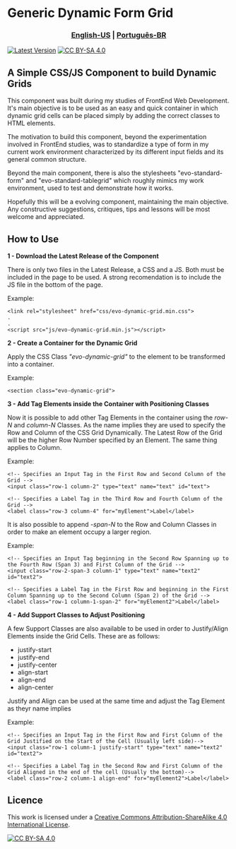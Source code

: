 <h1>Generic Dynamic Form Grid</h1>

<h3 align="center">
    <a href="README.md">English-US</a>
    <span>|</span>
    <a href="README-ptBR.md">Português-BR</a>
</h3>

[![Latest Version](https://badgen.net/github/releases/CaioVictorMota/generic-dynamic-form-grid/)](https://github.com/CaioVictorMota/generic-dynamic-form-grid/releases)
[![CC BY-SA 4.0][cc-by-sa-shield]][cc-by-sa]


<h2>A Simple CSS/JS Component to build Dynamic Grids</h2>

This component was built during my studies of FrontEnd Web Development.
It's main objective is to be used as an easy and quick container in which dynamic grid cells can be placed simply by adding the correct classes to HTML elements.

The motivation to build this component, beyond the experimentation involved in FrontEnd studies, was to standardize a type of form in my current work environment characterized by its different input fields and its general common structure.

Beyond the main component, there is also the stylesheets "evo-standard-form" and "evo-standard-tablegrid" which roughly mimics my work environment, used to test and demonstrate how it works.

Hopefully this will be a evolving component, maintaining the main objective. Any constructive suggestions, critiques, tips and lessons will be most welcome and appreciated.

<h2>How to Use</h2>

<strong>1 - Download the Latest Release of the Component</strong>
<p>There is only two files in the Latest Release, a CSS and a JS. Both must be included in the page to be used. A strong recomendation is to include the JS file in the bottom of the page.</p>
<p>Example:</p>

```
<link rel="stylesheet" href="css/evo-dynamic-grid.min.css">
.
.
<script src="js/evo-dynamic-grid.min.js"></script>
```

<strong>2 - Create a Container for the Dynamic Grid</strong>
<p>Apply the CSS Class <em>"evo-dynamic-grid"</em> to the element to be transformed into a container.</p>
<p>Example:</p>

```
<section class="evo-dynamic-grid">
```

<strong>3 - Add Tag Elements inside the Container with Positioning Classes</strong>
<p>Now it is possible to add other Tag Elements in the container using the <em>row-N</em> and <em>column-N</em> Classes. As the name implies they are used to specify the Row and Column of the CSS Grid Dynamically. The Latest Row of the Grid will be the higher Row Number specified by an Element. The same thing applies to Column.
</p>
<p>Example:</p>

```
<!-- Specifies an Input Tag in the First Row and Second Column of the Grid -->
<input class="row-1 column-2" type="text" name="text" id="text">

<!-- Specifies a Label Tag in the Third Row and Fourth Column of the Grid -->
<label class="row-3 column-4" for="myElement">Label</label>
```

<p>It is also possible to append <em>-span-N</em> to the Row and Column Classes in order to make an element occupy a larger region.</p>
<p>Example:</p>

```
<!-- Specifies an Input Tag beginning in the Second Row Spanning up to the Fourth Row (Span 3) and First Column of the Grid -->
<input class="row-2-span-3 column-1" type="text" name="text2" id="text2">

<!-- Specifies a Label Tag in the First Row and beginning in the First Column Spanning up to the Second Column (Span 2) of the Grid -->
<label class="row-1 column-1-span-2" for="myElement2">Label</label>
```

<strong>4 - Add Support Classes to Adjust Positioning</strong>
<p>A few Support Classes are also available to be used in order to Justify/Align Elements inside the Grid Cells. These are as follows:</P>
<ul>
    <li>justify-start
    <li>justify-end
    <li>justify-center
    <li>align-start
    <li>align-end
    <li>align-center
</ul>
<p>Justify and Align can be used at the same time and adjust the Tag Element as theyr name implies</p>
<p>Example:</p>

```
<!-- Specifies an Input Tag in the First Row and First Column of the Grid Justified on the Start of the Cell (Usually left side)-->
<input class="row-1 column-1 justify-start" type="text" name="text2" id="text2">

<!-- Specifies a Label Tag in the Second Row and First Column of the Grid Aligned in the end of the cell (Usually the bottom)-->
<label class="row-2 column-1 align-end" for="myElement2">Label</label>
```

<h2>Licence</h2>

This work is licensed under a
[Creative Commons Attribution-ShareAlike 4.0 International License][cc-by-sa].

[![CC BY-SA 4.0][cc-by-sa-image]][cc-by-sa]

[cc-by-sa]: http://creativecommons.org/licenses/by-sa/4.0/
[cc-by-sa-image]: https://licensebuttons.net/l/by-sa/4.0/88x31.png
[cc-by-sa-shield]: https://img.shields.io/badge/License-CC%20BY--SA%204.0-lightgrey.svg
